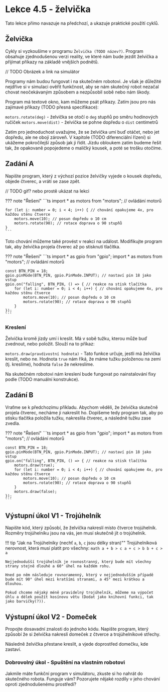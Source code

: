 # Lekce 4.5 - želvička

Tato lekce přímo navazuje na předchozí, a ukazuje praktické použití cyklů.

## Želvička

Cykly si vyzkoušíme  v programu `Želvička (TODO název?)`. Program obsahuje zjednodušenou verzi reality, ve které nám bude jezdit želvička a přijímat příkazy na základě vnějších podnětů.

// TODO Obrázek a link na simulátor

Programy nám budou fungovat i na skutečném robotovi. Je však je důležité nejdříve si v simulaci ověřit funkčnost, aby se nám skutečný robot nezačal chovat neočekávaným způsobem a nezpůsobil sobě nebo nám škody.

Program má textové okno, kam můžeme psát příkazy. Zatím jsou pro nás zajímavé příkazy (TODO přesná specifikace):

`motors.rotate(deg)` - želvička se otočí o `deg` stupňů po směru hodinových ručiček
`motors.move(dist)` - želvička se pohne dopředu o `dist` centimetrů

Zatím pro jednoduchost uvažujme, že se želvička umí buď otáčet, nebo jet dopředu, ale ne obojí zároveň. V kapitole (TODO diferenciální řízení) si ukážeme pokročilejší způsob jak ji řídit.
Jízdu obloukem zatím budeme řešit tak, že opakovaně popojedeme o maličký kousek, a poté se trošku otočíme.

## Zadání A

Napište program, který z výchozí pozice želvičky vyjede o kousek dopředu, objede čtverec, a vrátí se zase zpět.

// TODO gif? nebo prostě ukázat na lekci

??? note "Řešení"
    ```ts
	import * as motors from "motors"; // ovládání motorů

    for (let i: number = 0; i < 4; i++) { // chování opakujeme 4x, pro každou stěnu čtverce
        motors.move(10); // posun dopředu o 10 cm
        motors.rotate(90); // rotace doprava o 90 stupňů
    }
    ```

Toto chování můžeme také provést v reakci na událost. Modifikujte program tak, aby želvička projela čtverec až po stisknutí tlačítka.

??? note "Řešení"
    ```ts
	import * as gpio from "gpio";
	import * as motors from "motors"; // ovládání motorů


    const BTN_PIN = 18;
	gpio.pinMode(BTN_PIN, gpio.PinMode.INPUT); // nastaví pin 18 jako vstup
    gpio.on("falling", BTN_PIN, () => { // reakce na stisk tlačítka
        for (let i: number = 0; i < 4; i++) { // chování opakujeme 4x, pro každou stěnu čtverce
            motors.move(10); // posun dopředu o 10 cm
            motors.rotate(90); // rotace doprava o 90 stupňů
        }
    });
    ```

### Kreslení

Želvička kromě jízdy umí i kreslit. Má v sobě tužku, kterou může buď zvednout, nebo položit.
Slouží na to příkaz:

`motors.draw(pravdivostní hodnota)` - Tato funkce určuje, jestli má želvička kreslit, nebo ne. Hodnota `true` nám říká, že máme tužku položenou na zemi (tj. kreslíme), hodnota `false` že nekreslíme.

Na skutečném robotovi nám kreslení bude fungovat po nainstalování fixy podle (TODO manuální konstrukce).

## Zadání B

Vraťme se k předchozímu příkladu. Abychom věděli, že želvička skutečně projela čtverec, necháme ji nakreslit ho. Dopíšeme tedy program tak, aby po stisku tlačítka položila tužku, nakreslila čtverec, a následně tužku zase zvedla.

??? note "Řešení"
    ```ts
	import * as gpio from "gpio";
	import * as motors from "motors"; // ovládání motorů


    const BTN_PIN = 18;
	gpio.pinMode(BTN_PIN, gpio.PinMode.INPUT); // nastaví pin 18 jako vstup
    gpio.on("falling", BTN_PIN, () => { // reakce na stisk tlačítka
        motors.draw(true);
        for (let i: number = 0; i < 4; i++) { // chování opakujeme 4x, pro každou stěnu čtverce
            motors.move(10); // posun dopředu o 10 cm
            motors.rotate(90); // rotace doprava o 90 stupňů
        }
        motors.draw(false);
    });
    ```

## Výstupní úkol V1 - Trojúhelník

Napište kód, který způsobí, že želvička nakreslí místo čtverce trojúhelník. Rozměry trojúhelníku jsou na vás, jen musí skutečně jít o trojúhelník.

!!! tip "Jak na Trojúhelníky (nechť `a`, `b`, `c` jsou délky stran)""
    Trojúhelníková nerovnost, která musí platit pro všechny:
    ```math
    a + b > c
    a + c > b
    b + c > a
    ```

    Nejjednodušší trojúhelník je rovnostranný, který bude mít všechny strany stejně dlouhé a 60° úhel na každém rohu.

    Hned po něm následuje rovnoramenný, který v nejjednodušším případě bude mít 90° úhel mezi kratšími stranami, a 45° mezi krátkou a dlouhou.

    Pokud chceme nějaký méně pravidelný trojúhelník, můžeme na výpočet úhlu a délek použít kosínovu větu (Dodat jako knihovní funkci, tak jako barvičky(?)).

## Výstupní úkol V2 - Domeček

Propojte dosavadní znalosti do jednoho kódu.
Napište program, který způsobí že si želvička nakreslí domeček z čtverce a trojúhelníkové střechy.

Následně želvička přestane kreslit, a vjede doprostřed domečku, kde zastaví.

### Dobrovolný úkol - Spuštění na vlastním robotovi

Jakmile máte funkční program v simulátoru, zkuste si ho nahrát do skutečného robota.
Funguje vám? Pozorujete nějaké rozdíly v jeho chování oproti zjednodušenému prostředí?

